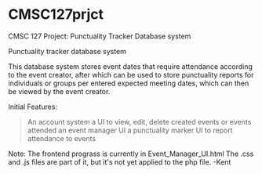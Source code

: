 # CMSC127prjct
CMSC 127 Project: Punctuality Tracker Database system

Punctuality tracker database system

This database system stores event dates that require attendance according to the event creator, after which can be used to store punctuality reports for individuals or groups per entered expected meeting dates, which can then be viewed by the event creator.

Initial Features:
> An account system
> a UI to view, edit, delete created events or events attended
> an event manager UI
> a punctuality marker UI to report attendance to events

Note:
The frontend prograss is currently in Event_Manager_UI.html
The .css and .js files are part of it, but it's not yet applied to the php file.
-Kent
